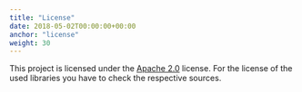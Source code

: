 ```yaml
---
title: "License"
date: 2018-05-02T00:00:00+00:00
anchor: "license"
weight: 30
---
```


This project is licensed under the [Apache 2.0](https://github.com/promhippie/prometheus-scw-sd/blob/master/LICENSE) license. For the license of the used libraries you have to check the respective sources.
